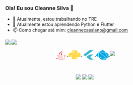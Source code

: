 ### Ola! Eu sou Cleanne Silva 👋



- 🔭 Atualmente, estou trabalhando no TRE
- 🌱 Atualmente estou aprendendo Python e Flutter 
- 📫 Como chegar até mim: cleannecassiano@gmail.com


<div>
  <a href="https://github.com/silvacleanne">
  <img height="180em" align="center" src="https://github-readme-stats.vercel.app/api?username=silvacleanne&show_icons=true&theme=great-gatsby&include_all_commits=true&count_private=true"/>
  <img height="150em" align="center" src="https://github-readme-stats.vercel.app/api/top-langs/?username=silvacleanne&layout=compact&langs_count=7&theme=great-gatsby"/>
  
</div>
  
<div  align="center"> 
 <div style="display: inline_block"><br>
  <img align="center" alt="Cleanne-Js" height="30" width="40" src="https://raw.githubusercontent.com/devicons/devicon/master/icons/java/java-plain.svg">
  <img align="center" alt="Cleanne-Js" height="30" width="40" src="https://raw.githubusercontent.com/devicons/devicon/master/icons/python/python-plain.svg">
  <img align="center" alt="Cleanne-Js" height="30" width="40" src="https://raw.githubusercontent.com/devicons/devicon/master/icons/flutter/flutter-plain.svg">
  <img align="center" alt="Cleanne-Js" height="30" width="40" src="https://raw.githubusercontent.com/devicons/devicon/master/icons/dart/dart-plain.svg">
  <img src="https://cdn.jsdelivr.net/gh/devicons/devicon/icons/javascript/javascript-original.svg" />
          
</div><br>

  
  ##
  
<div> 
  <a href="https://instagram.com/silvacleanne" target="_blank"><img src="https://img.shields.io/badge/-Instagram-%23E4405F?style=for-the-badge&logo=instagram&logoColor=white" target="_blank"></a>
  <a href = "mailto:cleannecassianoi@gmail.com"><img src="https://img.shields.io/badge/-Gmail-%23333?style=for-the-badge&logo=gmail&logoColor=white" target="_blank"></a>
  <a href="https://www.linkedin.com/in/linkedin.com/in/cleanne-silva-74a3121b3" target="_blank"><img src="https://img.shields.io/badge/-LinkedIn-%230077B5?style=for-the-badge&logo=linkedin&logoColor=white" target="_blank"></a>
</div>
  
<div align="center">
  
 
  
</div>
  

  

